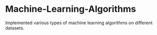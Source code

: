 # Machine-Learning-Algorithms
Implemented various types of machine learning algorithms on different datasets. 
